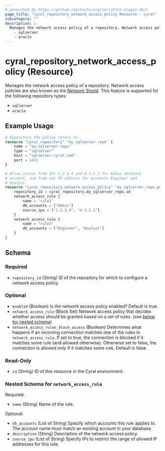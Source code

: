 ```yaml
---
# generated by https://github.com/hashicorp/terraform-plugin-docs
page_title: "cyral_repository_network_access_policy Resource - cyral"
subcategory: ""
description: |-
  Manages the network access policy of a repository. Network access policies are also known as the Network Shield https://cyral.com/docs/manage-repositories/network-shield/. This feature is supported for the following repository types:
    - sqlserver
    - oracle
---
```


# cyral_repository_network_access_policy (Resource)

Manages the network access policy of a repository. Network access policies are also known as the [Network Shield](https://cyral.com/docs/manage-repositories/network-shield/). This feature is supported for the following repository types:

- `sqlserver`
- `oracle`

## Example Usage

```terraform
# Repository the policy refers to
resource "cyral_repository" "my_sqlserver_repo" {
    name = "my-sqlserver-repo"
    type = "sqlserver"
    host = "sqlserver.cyral.com"
    port = 1433
}

# Allow access from IPs 1.2.3.4 and 4.3.2.1 for Admin database
# account, and from any IP address for accounts Engineer and
# Analyst.
resource "cyral_repository_network_access_policy" "my_sqlserver_repo_policy" {
    repository_id = cyral_repository.my_sqlserver_repo.id
    network_access_rule {
        name = "rule1"
        db_accounts = ["Admin"]
        source_ips = ["1.2.3.4", "4.3.2.1"]
    }
    network_access_rule {
        name = "rule2"
        db_accounts = ["Engineer", "Analyst"]
    }
}
```

<!-- schema generated by tfplugindocs -->

## Schema

### Required

- `repository_id` (String) ID of the repository for which to configure a network access policy.

### Optional

- `enabled` (Boolean) Is the network access policy enabled? Default is true.
- `network_access_rule` (Block Set) Network access policy that decides whether access should be granted based on a set of rules. (see [below for nested schema](#nestedblock--network_access_rule))
- `network_access_rules_block_access` (Boolean) Determines what happens if an incoming connection matches one of the rules in `network_access_rule`. If set to true, the connection is blocked if it matches some rule (and allowed otherwise). Otherwise set to false, the connection is allowed only if it matches some rule. Default is false.

### Read-Only

- `id` (String) ID of this resource in the Cyral environment.

<a id="nestedblock--network_access_rule"></a>

### Nested Schema for `network_access_rule`

Required:

- `name` (String) Name of the rule.

Optional:

- `db_accounts` (List of String) Specify which accounts this rule applies to. The account name must match an existing account in your database.
- `description` (String) Description of the network access policy.
- `source_ips` (List of String) Specify IPs to restrict the range of allowed IP addresses for this rule.
